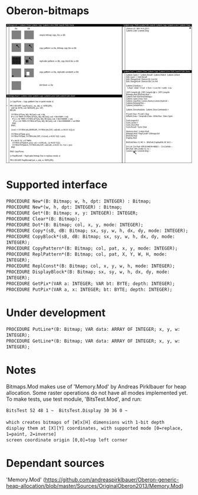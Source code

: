 # Oberon-bitmaps

![Bitmaps.Mod](Screen0.png?raw=true "Bitmaps.Mod")

# Supported interface
    PROCEDURE New*(B: Bitmap; w, h, dpt: INTEGER) : Bitmap;
    PROCEDURE New*(w, h, dpt: INTEGER) : Bitmap;
    PROCEDURE Get*(B: Bitmap; x, y: INTEGER): INTEGER;
    PROCEDURE Clear*(B: Bitmap);
    PROCEDURE Dot*(B: Bitmap; col, x, y, mode: INTEGER);
    PROCEDURE Copy*(sB, dB: Bitmap; sx, sy, w, h, dx, dy, mode: INTEGER);
    PROCEDURE CopyBlock*(sB, dB: Bitmap; sx, sy, w, h, dx, dy, mode: INTEGER);
    PROCEDURE CopyPattern*(B: Bitmap; col, pat, x, y, mode: INTEGER);
    PROCEDURE ReplPattern*(B: Bitmap; col, pat, X, Y, W, H, mode: INTEGER);
    PROCEDURE ReplConst*(B: Bitmap; col, x, y, w, h, mode: INTEGER);
    PROCEDURE DisplayBlock*(B: Bitmap; sx, sy, w, h, dx, dy, mode: INTEGER);
    PROCEDURE GetPix*(VAR a: INTEGER; VAR bt: BYTE; depth: INTEGER);
    PROCEDURE PutPix*(VAR a, x: INTEGER; bt: BYTE; depth: INTEGER);

# Under development
    PROCEDURE PutLine*(B: Bitmap; VAR data: ARRAY OF INTEGER; x, y, w: INTEGER);
    PROCEDURE GetLine*(B: Bitmap; VAR data: ARRAY OF INTEGER; x, y, w: INTEGER);

# Notes
Bitmaps.Mod makes use of 'Memory.Mod' by Andreas Pirklbauer for heap allocation.
Some raster operations do not have all modes implemented yet.
To make tests, use test module, 'BitsTest.Mod', and run:

    BitsTest 52 48 1 ~  BitsTest.Display 30 36 0 ~

    which creates bitmaps of [W]x[H] dimensions with 1-bit depth
    display them at [X][Y] coordinates, with supported mode [0=replace, 1=paint, 2=inverse]
    screen coordinate origin [0,0]=top left corner

# Dependant sources
'Memory.Mod'   (https://github.com/andreaspirklbauer/Oberon-generic-heap-allocation/blob/master/Sources/OriginalOberon2013/Memory.Mod)

